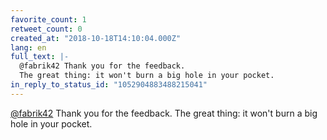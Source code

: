 ```yaml
---
favorite_count: 1
retweet_count: 0
created_at: "2018-10-18T14:10:04.000Z"
lang: en
full_text: |-
  @fabrik42 Thank you for the feedback.
  The great thing: it won't burn a big hole in your pocket.
in_reply_to_status_id: "1052904883488215041"
---
```


[@fabrik42](https://twitter.com/fabrik42) Thank you for the feedback. The great
thing: it won't burn a big hole in your pocket.
